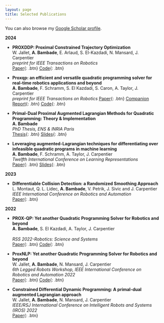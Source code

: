 ```yaml
---
layout: page
title: Selected Publications
---
```


You can also browse my <a href="https://scholar.google.com/citations?hl=fr&user=JfnD2T8AAAAJ" target="_blank">Google Scholar profile</a>.
<br />

**2024**

- **PROXDDP: Proximal Constrained Trajectory Optimization**  
  W. Jallet, **A. Bambade**, E. Arlaud, S. El-Kazdadi, N. Mansard, J. Carpentier <br />
  *preprint for IEEE Transactions on Robotics*  
  [Paper](https://inria.hal.science/hal-04332348v1/document){: .btn} 
  [Code](https://github.com/Simple-Robotics/aligator){: .btn} 

- **Proxqp: an efficient and versatile quadratic programming solver for real-time robotics applications and beyond**  
  **A. Bambade**, F. Schramm, S. El Kazdadi, S. Caron, A. Taylor, J. Carpentier <br />
  *preprint for IEEE Transactions on Robotics* 
  [Paper](https://inria.hal.science/hal-04198663/){: .btn} 
  [Companion Report](https://inria.hal.science/hal-04196897/document){: .btn} 
  [Code](https://github.com/Simple-Robotics/proxsuite){: .btn} 

- **Primal-Dual Proximal Augmented Lagrangian Methods for Quadratic Programming: Theory & Implementation**  
  **A. Bambade**  
  *PhD Thesis, ENS & INRIA Paris*  
  [Thesis](/static/ppt/Thesis_avec_resume_fr_Antoine_Bambade.pdf){: .btn} 
  [Slides](/static/ppt/phd_defense.pdf){: .btn} 

- **Leveraging augmented-Lagrangian techniques for differentiating over infeasible quadratic programs in machine learning**  
  **A. Bambade**, F. Schramm, A. Taylor, J. Carpentier  <br /> 
  *Twelfth International Conference on Learning Representations*  
  [Paper](https://openreview.net/pdf?id=YCPDFfmkFr){: .btn} 
  [Slides](/static/ppt/iclr_2024.pdf){: .btn} 

**2023**

- **Differentiable Collision Detection: a Randomized Smoothing Approach**  
  L. Montaut, Q. L. Lidec, **A. Bambade**, V. Petrik, J. Sivic and J. Carpentier<br />
  *IEEE International Conference on Robotics and Automation*  
  [Paper](https://ieeexplore.ieee.org/abstract/document/10160251){: .btn}

**2022**

- **PROX-QP: Yet another Quadratic Programming Solver for Robotics and beyond**  
  **A. Bambade**, S. El Kazdadi, A. Taylor, J. Carpentier<br />  
  *RSS 2022-Robotics: Science and Systems*  
  [Paper](https://inria.hal.science/hal-03683733/){: .btn} 
  [Code](https://github.com/Simple-Robotics/proxsuite){: .btn} 

- **ProxNLP: Yet another Quadratic Programming Solver for Robotics and beyond**  
  W. Jallet, **A. Bambade**, N. Mansard, J. Carpentier  <br />
  *6th Legged Robots Workshop, IEEE International Conference on Robotics and Automation 2022*  
  [Paper](https://inria.hal.science/hal-03683733/){: .btn} 
  [Code](https://github.com/Simple-Robotics/proxsuite-nlp){: .btn} 


- **Constrained Differential Dynamic Programming: A primal-dual augmented Lagrangian approach**  
  W. Jallet, **A. Bambade**, N. Mansard, J. Carpentier  <br />
  *IEEE/RSJ International Conference on Intelligent Robots and Systems (IROS) 2022*  
  [Paper](https://ieeexplore.ieee.org/abstract/document/9981586){: .btn} 

<br /> 


